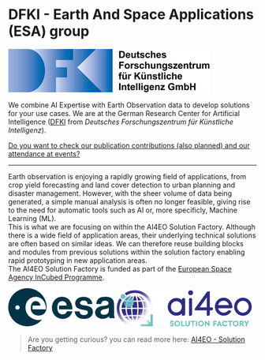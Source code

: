 # DFKI - Earth And Space Applications (ESA) group

![DFKI](imgs/dfki.png "DFKI")

We combine AI Expertise with Earth Observation data to develop solutions for your use cases. We are at the German Research Center for Artificial Intelligence ([DFKI](https://www.dfki.de/en/web) from *Deutsches Forschungszentrum für Künstliche Intelligenz*).

[Do you want to check our publication contributions (also planned) and our attendance at events?](./content)

---

Earth observation is enjoying a rapidly growing field of applications, from crop yield forecasting and land cover detection to urban planning and disaster management. However, with the sheer volume of data being generated, a simple manual analysis is often no longer feasible, giving rise to the need for automatic tools such as AI or, more specificly, Machine Learning (ML).  
This is what we are focusing on within the AI4EO Solution Factory. Although there is a wide field of application areas, their underlying technical solutions are often based on similar ideas. We can therefore reuse building blocks and modules from previous solutions within the solution factory enabling rapid prototyping in new application areas.  
The AI4EO Solution Factory is funded as part of the [European Space Agency InCubed Programme](https://incubed.esa.int/portfolio/ai4eo-solution-factory/).

![European Space Agency](imgs/esa.png "European Space Agency") ![AI4EO](imgs/ai4eo.jpg "AI4EO")

>  Are you getting curious? you can read more here: [AI4EO - Solution Factory](https://www.ai4eo-factory.de/en-index.html)